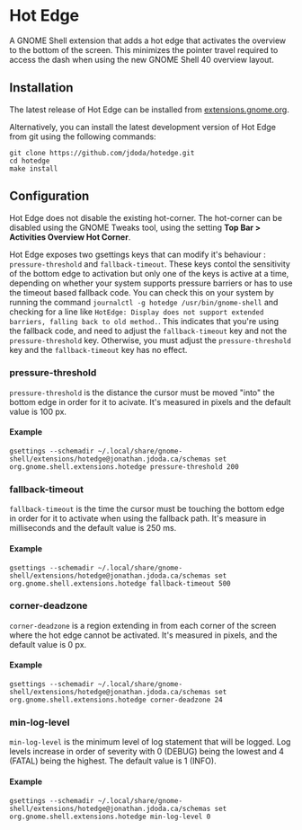 # Hot Edge

A GNOME Shell extension that adds a hot edge that activates the overview to the bottom of the screen. This minimizes the pointer travel required to access the dash when using the new GNOME Shell 40 overview layout.

## Installation

The latest release of Hot Edge can be installed from [extensions.gnome.org](https://extensions.gnome.org/extension/4222/hot-edge/).

Alternatively, you can install the latest development version of Hot Edge from git using the following commands:

```
git clone https://github.com/jdoda/hotedge.git
cd hotedge
make install
```

## Configuration

Hot Edge does not disable the existing hot-corner. The hot-corner can be disabled using the GNOME Tweaks tool, using the setting **Top Bar > Activities Overview Hot Corner**.

Hot Edge exposes two gsettings keys that can modify it's behaviour : `pressure-threshold` and `fallback-timeout`. These keys contol the sensitivity of the bottom edge to activation but only one of the keys is active at a time, depending on whether your system supports pressure barriers or has to use the timeout based fallback code. You can check this on your system by running the command `journalctl -g hotedge /usr/bin/gnome-shell` and checking for a line like `HotEdge: Display does not support extended barriers, falling back to old method.`. This indicates that you're using the fallback code, and need to adjust the `fallback-timeout` key and not the `pressure-threshold` key. Otherwise, you must adjust the `pressure-threshold` key and the `fallback-timeout` key has no effect.

### pressure-threshold

`pressure-threshold` is the distance the cursor must be moved "into" the bottom edge in order for it to acivate. It's measured in pixels and the default value is 100 px. 

#### Example
`gsettings --schemadir ~/.local/share/gnome-shell/extensions/hotedge@jonathan.jdoda.ca/schemas set org.gnome.shell.extensions.hotedge pressure-threshold 200`

### fallback-timeout

`fallback-timeout` is the time the cursor must be touching the bottom edge in order for it to activate when using the fallback path. It's measure in milliseconds and the default value is 250 ms.

#### Example
`gsettings --schemadir ~/.local/share/gnome-shell/extensions/hotedge@jonathan.jdoda.ca/schemas set org.gnome.shell.extensions.hotedge fallback-timeout 500`

### corner-deadzone

`corner-deadzone` is a region extending in from each corner of the screen where the hot edge cannot be activated. It's measured in pixels, and the default value is 0 px.

#### Example
`gsettings --schemadir ~/.local/share/gnome-shell/extensions/hotedge@jonathan.jdoda.ca/schemas set org.gnome.shell.extensions.hotedge corner-deadzone 24`

### min-log-level
`min-log-level` is the minimum level of log statement that will be logged. Log levels increase in order of severity with 0 (DEBUG) being the lowest and 4 (FATAL) being the highest. The default value is 1 (INFO).

#### Example
`gsettings --schemadir ~/.local/share/gnome-shell/extensions/hotedge@jonathan.jdoda.ca/schemas set org.gnome.shell.extensions.hotedge min-log-level 0`
 
